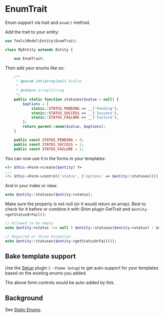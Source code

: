 # EnumTrait

Enum support via trait and `enum()` method.

Add the trait to your entity:
```php
use Tools\Model\Entity\EnumTrait;

class MyEntity extends Entity {

    use EnumTrait;
```

Then add your enums like so:

```php
    /**
     * @param int|array|null $value
     *
     * @return array|string
     */
    public static function statuses($value = null) {
        $options = [
            static::STATUS_PENDING => __('Pending'),
            static::STATUS_SUCCESS => __('Success'),
            static::STATUS_FAILURE => __('Failure'),
        ];
        return parent::enum($value, $options);
    }

    public const STATUS_PENDING = 0;
    public const STATUS_SUCCESS = 1;
    public const STATUS_FAILURE = 2;    
```

You can now use it in the forms in your templates:
```php
<?= $this->Form->create($entity) ?>
...
<?= $this->Form->control('status', ['options' => $entity::statuses()]) ?>
```

And in your index or view:
```php
echo $entity::statuses($entity->status);
```

Make sure the property is not null (or it would return an array). Best to check for it before or combine 
it with Shim plugin GetTrait and `$entity->getStatusOrFail()`:

```php
// Allowed to be empty
echo $entity->status !== null ? $entity::statuses($entity->status) : $default;

// Required or throw exception
echo $entity::statuses($entity->getStatusOrFail());
```


## Bake template support

Use the [Setup](https://github.com/dereuromark/cakephp-setup) plugin (`--theme Setup`) to 
get auto-support for your templates based on the existing enums you added.

The above form controls would be auto-added by this.

## Background

See [Static Enums](http://www.dereuromark.de/2010/06/24/static-enums-or-semihardcoded-attributes/).
